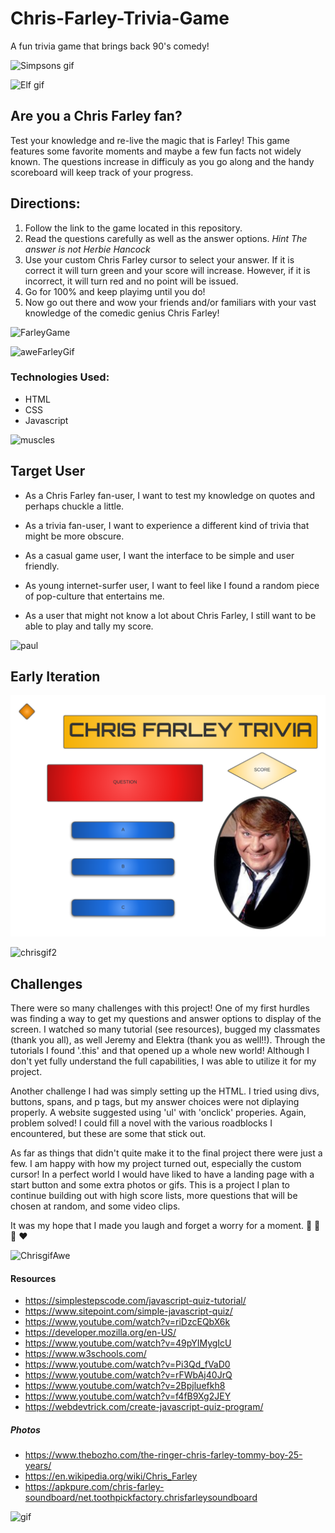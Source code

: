 # Chris-Farley-Trivia-Game
A fun trivia game that brings back 90's comedy!

![Simpsons gif](https://media.giphy.com/media/SXxMElmLattqToSw4I/giphy.gif)

![Elf gif](https://media.giphy.com/media/l2YWluoNgk342F3k4/giphy.gif)

## Are you a Chris Farley fan?

Test your knowledge and re-live the magic that is Farley! This game features some favorite moments and maybe a few fun facts not widely known. The questions increase in difficuly as you go along and the handy scoreboard will keep track of your progress. 

## Directions:
1. Follow the link to the game located in this repository.
1. Read the questions carefully as well as the answer options. *Hint The answer is not Herbie Hancock*
1. Use your custom Chris Farley cursor to select your answer. If it is correct it will turn green and your score will increase. However, if it is incorrect, it will turn red and no point will be issued. 
1. Go for 100% and keep playimg until you do!
1. Now go out there and wow your friends and/or familiars with your vast knowledge of the comedic genius Chris Farley!

![FarleyGame](farleyGame.png)

![aweFarleyGif](https://media.giphy.com/media/lcZaVdfWryQU/giphy.gif)

### Technologies Used:
- HTML
- CSS
- Javascript

![muscles](https://media.giphy.com/media/l378lI0nbCWGuwxi0/giphy.gif)

## Target User
- As a Chris Farley fan-user, I want to test my knowledge on quotes and perhaps chuckle a little.

- As a trivia fan-user, I want to experience a different kind of trivia that might be more obscure.

- As a casual game user, I want the interface to be simple and user friendly.

- As young internet-surfer user, I want to feel like I found a random piece of pop-culture that entertains me.

- As a user that might not know a lot about Chris Farley, I still want to be able to play and tally my score.

![paul](https://media.giphy.com/media/e197ulw0sJzDG/giphy.gif)

## Early Iteration

![firstVersion](earlyChris.png)


![chrisgif2](https://media.giphy.com/media/l378rxjCdelAIKHhC/giphy.gif)

## Challenges

There were so many challenges with this project! One of my first hurdles was finding a way to get my questions and answer options to display of the screen. I watched so many tutorial (see resources), bugged my classmates (thank you all), as well Jeremy and Elektra (thank you as well!!). Through the tutorials I found '.this' and that opened up a whole new world! Although I don't yet fully understand the full capabilities, I was able to utilize it for my project. 

Another challenge I had was simply setting up the HTML. I tried using divs, buttons, spans, and p tags, but my answer choices were not diplaying properly. A website suggested using 'ul' with 'onclick' properies. Again, problem solved! I could fill a novel with the various roadblocks I encountered, but these are some that stick out.

As far as things that didn't quite make it to the final project there were just a few. I am happy with how my project turned out, especially the custom cursor! In a perfect world I would have liked to have a landing page with a start button and some extra photos or gifs. This is a project I plan to continue building out with high score lists, more questions that will be chosen at random, and some video clips.

It was my hope that I made you laugh and forget a worry for a moment. :bee: :bee: :bee: :heart:


![ChrisgifAwe](https://media.giphy.com/media/d6OnGFP15hwQ0/giphy.gif)



#### Resources

- https://simplestepscode.com/javascript-quiz-tutorial/
- https://www.sitepoint.com/simple-javascript-quiz/
- https://www.youtube.com/watch?v=riDzcEQbX6k
- https://developer.mozilla.org/en-US/
- https://www.youtube.com/watch?v=49pYIMygIcU
- https://www.w3schools.com/
- https://www.youtube.com/watch?v=Pi3Qd_fVaD0
- https://www.youtube.com/watch?v=rFWbAj40JrQ
- https://www.youtube.com/watch?v=2Bpjluefkh8
- https://www.youtube.com/watch?v=f4fB9Xg2JEY
- https://webdevtrick.com/create-javascript-quiz-program/

##### Photos

- https://www.thebozho.com/the-ringer-chris-farley-tommy-boy-25-years/
- https://en.wikipedia.org/wiki/Chris_Farley
- https://apkpure.com/chris-farley-soundboard/net.toothpickfactory.chrisfarleysoundboard

![gif](https://media.giphy.com/media/gNhdW22seEJzO/giphy.gif)
